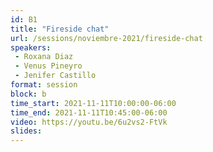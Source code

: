 ```yaml
---
id: B1
title: "Fireside chat"
url: /sessions/noviembre-2021/fireside-chat
speakers:
 - Roxana Diaz
 - Venus Pineyro
 - Jenifer Castillo
format: session
block: b
time_start: 2021-11-11T10:00:00-06:00
time_end: 2021-11-11T10:45:00-06:00
video: https://youtu.be/6u2vs2-FtVk
slides:
---
```

